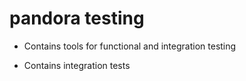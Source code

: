 pandora testing
============================

- Contains tools for functional and integration testing

- Contains integration tests
